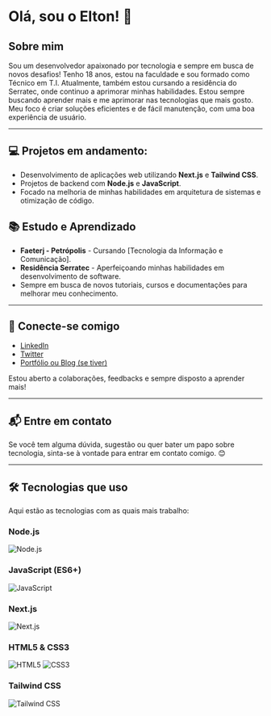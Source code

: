 # Olá, sou o Elton! 👋

## Sobre mim

Sou um desenvolvedor apaixonado por tecnologia e sempre em busca de novos desafios! Tenho 18 anos, estou na faculdade e sou formado como Técnico em T.I. Atualmente, também estou cursando a residência do Serratec, onde continuo a aprimorar minhas habilidades.
Estou sempre buscando aprender mais e me aprimorar nas tecnologias que mais gosto. Meu foco é criar soluções eficientes e de fácil manutenção, com uma boa experiência de usuário.

---

## 💻 Projetos em andamento:
- Desenvolvimento de aplicações web utilizando **Next.js** e **Tailwind CSS**.
- Projetos de backend com **Node.js** e **JavaScript**.
- Focado na melhoria de minhas habilidades em arquitetura de sistemas e otimização de código.

## 📚 Estudo e Aprendizado
- **Faeterj - Petrópolis** - Cursando [Tecnologia da Informação e Comunicação].
- **Residência Serratec** - Aperfeiçoando minhas habilidades em desenvolvimento de software.
- Sempre em busca de novos tutoriais, cursos e documentações para melhorar meu conhecimento.

---

## 🚀 Conecte-se comigo

- [LinkedIn](https://www.linkedin.com/in/seu-perfil)
- [Twitter](https://twitter.com/seu-perfil)
- [Portfólio ou Blog (se tiver)](https://seu-portfolio.com)

Estou aberto a colaborações, feedbacks e sempre disposto a aprender mais!

---

## 📬 Entre em contato

Se você tem alguma dúvida, sugestão ou quer bater um papo sobre tecnologia, sinta-se à vontade para entrar em contato comigo. 😊

---

## 🛠️ Tecnologias que uso

Aqui estão as tecnologias com as quais mais trabalho:

### Node.js
![Node.js](https://upload.wikimedia.org/wikipedia/commons/6/69/Logo_Node.js.svg)

### JavaScript (ES6+)
![JavaScript](https://upload.wikimedia.org/wikipedia/commons/6/6a/JavaScript-logo.png)

### Next.js
![Next.js](https://upload.wikimedia.org/wikipedia/commons/a/a2/Next.js_Logo.svg)

### HTML5 & CSS3
![HTML5](https://upload.wikimedia.org/wikipedia/commons/thumb/2/23/HTML5_logo.svg/800px-HTML5_logo.svg.png)
![CSS3](https://upload.wikimedia.org/wikipedia/commons/a/a7/CSS3_logo.svg)

### Tailwind CSS
![Tailwind CSS](https://upload.wikimedia.org/wikipedia/commons/4/47/Tailwind_CSS_Logo.svg)

